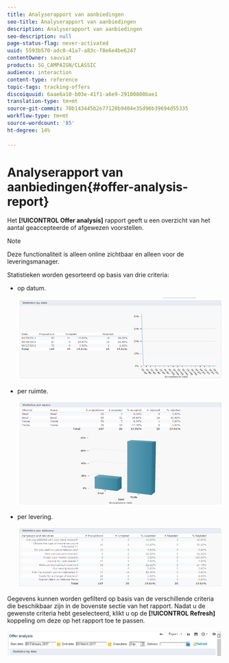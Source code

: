```yaml
---
title: Analyserapport van aanbiedingen
seo-title: Analyserapport van aanbiedingen
description: Analyserapport van aanbiedingen
seo-description: null
page-status-flag: never-activated
uuid: 5593b570-adc0-41a7-a83c-f8e6e4be6247
contentOwner: sauviat
products: SG_CAMPAIGN/CLASSIC
audience: interaction
content-type: reference
topic-tags: tracking-offers
discoiquuid: 6aae6a10-b03e-41f1-a6e9-29100800bae1
translation-type: tm+mt
source-git-commit: 70b143445b2e77128b9404e35d96b39694d55335
workflow-type: tm+mt
source-wordcount: '85'
ht-degree: 14%

---
```



# Analyserapport van aanbiedingen{#offer-analysis-report}

Het **[!UICONTROL Offer analysis]** rapport geeft u een overzicht van het aantal geaccepteerde of afgewezen voorstellen.

>[!NOTE]
>
>Deze functionaliteit is alleen online zichtbaar en alleen voor de leveringsmanager.

Statistieken worden gesorteerd op basis van drie criteria:

* op datum.

   ![](assets/offer_report_perdate.png)

* per ruimte.

   ![](assets/offer_report_perspaces.png)

* per levering.

   ![](assets/offer_report_perdeliveries.png)

Gegevens kunnen worden gefilterd op basis van de verschillende criteria die beschikbaar zijn in de bovenste sectie van het rapport. Nadat u de gewenste criteria hebt geselecteerd, klikt u op de **[!UICONTROL Refresh]** koppeling om deze op het rapport toe te passen.

![](assets/offer_report_criteria.png)

